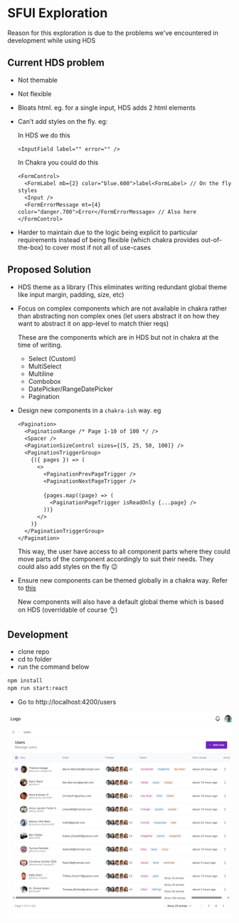 # SFUI Exploration

Reason for this exploration is due to the problems we've encountered in development while using HDS

## Current HDS problem

- Not themable
- Not flexible
- Bloats html. eg. for a single input, HDS adds 2 html elements
- Can't add styles on the fly. eg:

  In HDS we do this

  ```tsx
  <InputField label="" error="" />
  ```

  In Chakra you could do this

  ```tsx
  <FormControl>
    <FormLabel mb={2} color="blue.600">label<FormLabel> // On the fly styles
    <Input />
    <FormErrorMessage mt={4} color="danger.700">Error</FormErrorMessage> // Also here
  </FormControl>
  ```

- Harder to maintain due to the logic being explicit to particular requirements instead of being flexible (which chakra provides out-of-the-box) to cover most if not all of use-cases

## Proposed Solution

- HDS theme as a library (This eliminates writing redundant global theme like input margin, padding, size, etc)
- Focus on complex components which are not available in chakra rather than abstracting non complex ones (let users abstract it on how they want to abstract it on app-level to match thier reqs)

  These are the components which are in HDS but not in chakra at the time of writing.

  - Select (Custom)
  - MultiSelect
  - Multiline
  - Combobox
  - DatePicker/RangeDatePicker
  - Pagination

- Design new components in a `chakra-ish` way. eg

  ```tsx
  <Pagination>
    <PaginationRange /* Page 1-10 of 100 */ />
    <Spacer />
    <PaginationSizeControl sizes={[5, 25, 50, 100]} />
    <PaginationTriggerGroup>
      {({ pages }) => (
        <>
          <PaginationPrevPageTrigger />
          <PaginationNextPageTrigger />

          {pages.map((page) => (
            <PaginationPageTrigger isReadOnly {...page} />
          ))}
        </>
      )}
    </PaginationTriggerGroup>
  </Pagination>
  ```

  This way, the user have access to all component parts where they could move parts of the component accordingly to suit their needs. They could also add styles on the fly 😉

- Ensure new components can be themed globally in a chakra way. Refer to [this](https://chakra-ui.com/docs/components/alert/theming)

  New components will also have a default global theme which is based on HDS (overridable of course 👌)

## Development

- clone repo
- cd to folder
- run the command below

```bash
npm install
npm run start:react
```

- Go to http://localhost:4200/users

![screenshot](/docs/screenshot.jpeg)
